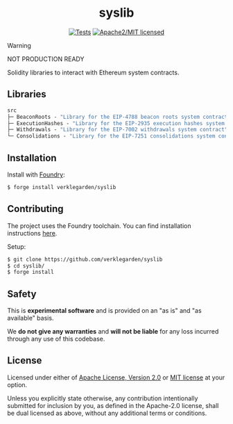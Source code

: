 <div align="center">

<h1>syslib</h1>

<a href="">[![Tests][tests-shield]][tests-shield-url]</a>
<a href="">![Apache2/MIT licensed][license-shield]</a>

</div>

> [!WARNING]
>
> NOT PRODUCTION READY

Solidity libraries to interact with Ethereum system contracts.

## Libraries

```ml
src
├─ BeaconRoots - "Library for the EIP-4788 beacon roots system contract"
├─ ExecutionHashes - "Library for the EIP-2935 execution hashes system contract"
├─ Withdrawals - "Library for the EIP-7002 withdrawals system contract"
└─ Consolidations - "Library for the EIP-7251 consolidations system contract"
```

## Installation

Install with [Foundry](https://getfoundry.sh/):

```bash
$ forge install verklegarden/syslib
```

## Contributing

The project uses the Foundry toolchain. You can find installation instructions [here](https://getfoundry.sh/).

Setup:

```bash
$ git clone https://github.com/verklegarden/syslib
$ cd syslib/
$ forge install
```

## Safety

This is **experimental software** and is provided on an "as is" and "as available" basis.

We **do not give any warranties** and **will not be liable** for any loss incurred through any use of this codebase.

## License

Licensed under either of <a href="LICENSE-APACHE">Apache License, Version 2.0</a> or <a href="LICENSE-MIT">MIT license</a> at your option.

Unless you explicitly state otherwise, any contribution intentionally submitted for inclusion by you, as defined in the Apache-2.0 license, shall be dual licensed as above, without any additional terms or conditions.

<!--- Shields -->
[tests-shield]: https://github.com/verklegarden/syslib/actions/workflows/ci.yml/badge.svg
[tests-shield-url]: https://github.com/verklegarden/syslib/actions/workflows/ci.yml
[license-shield]: https://img.shields.io/badge/license-Apache2.0/MIT-blue.svg
